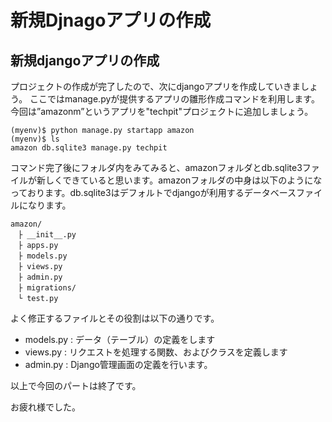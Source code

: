 # 新規Djnagoアプリの作成

## 新規djangoアプリの作成
プロジェクトの作成が完了したので、次にdjangoアプリを作成していきましょう。
ここではmanage.pyが提供するアプリの雛形作成コマンドを利用します。
今回は”amazonm”というアプリを"techpit"プロジェクトに追加しましょう。

```
(myenv)$ python manage.py startapp amazon
(myenv)$ ls
amazon db.sqlite3 manage.py techpit
```
コマンド完了後にフォルダ内をみてみると、amazonフォルダとdb.sqlite3ファイルが新しくできていると思います。amazonフォルダの中身は以下のようになっております。db.sqlite3はデフォルトでdjangoが利用するデータベースファイルになります。

```
amazon/
　├ __init__.py
　├ apps.py
　├ models.py
　├ views.py
　├ admin.py
　├ migrations/
　└ test.py
```
よく修正するファイルとその役割は以下の通りです。
* models.py : データ（テーブル）の定義をします
* views.py : リクエストを処理する関数、およびクラスを定義します
* admin.py : Django管理画面の定義を行います。

以上で今回のパートは終了です。

お疲れ様でした。